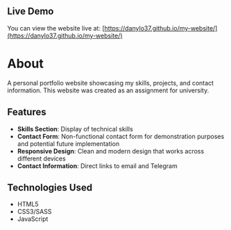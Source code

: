 ## Live Demo

You can view the website live at: [https://danylo37.github.io/my-website/](https://danylo37.github.io/my-website/)

# About

A personal portfolio website showcasing my skills, projects, and contact information. This website was created as an assignment for university.

## Features

- **Skills Section**: Display of technical skills
- **Contact Form**: Non-functional contact form for demonstration purposes and potential future implementation
- **Responsive Design**: Clean and modern design that works across different devices
- **Contact Information**: Direct links to email and Telegram

## Technologies Used

- HTML5
- CSS3/SASS
- JavaScript
